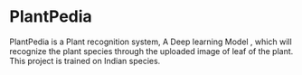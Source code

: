 # PlantPedia
PlantPedia is a Plant recognition system, A Deep learning Model , which will recognize the plant species through the uploaded image of leaf of the plant. This project is trained on Indian species.
